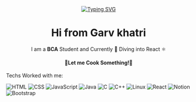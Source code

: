 

<!--
**garv5704/garv5704** is a ✨ _special_ ✨ repository because its `README.md` (this file) appears on your GitHub profile.

Here are some ideas to get you started:

- 🔭 I’m currently working on ...
- 🌱 I’m currently learning ...
- 👯 I’m looking to collaborate on ...
- 🤔 I’m looking for help with ...
- 💬 Ask me about ...
- 📫 How to reach me: ...
- 😄 Pronouns: ...
- ⚡ Fun fact: ...
-->

<div align="center">
  <a href="https://git.io/typing-svg"><img src="https://readme-typing-svg.demolab.com?font=Montserrat&weight=600&size=26&duration=3000&pause=1000&center=true&width=435&lines=Welcome+to+my+Profile!;Explore+Recent+Repositories" alt="Typing SVG" /></a>
  <h1>Hi from Garv khatri</h1>
  I am a <b>BCA</b> Student and Currently 🚀 Diving into React ⚛️
<h4>🥗Let me Cook Something!🥗</h4>
</div>

Techs Worked with me:

<div>
<p>
  <!-- HTML -->
  <img src="https://skillicons.dev/icons?i=html" alt="HTML" />
  
  <!-- CSS -->
  <img src="https://skillicons.dev/icons?i=css" alt="CSS" />
  
  <!-- JavaScript -->
  <img src="https://skillicons.dev/icons?i=javascript" alt="JavaScript" />
  
  <!-- Java -->
  <img src="https://skillicons.dev/icons?i=java" alt="Java" />
  
  <!-- C -->
  <img src="https://skillicons.dev/icons?i=c" alt="C" />
  
  <!-- C++ -->
  <img src="https://skillicons.dev/icons?i=cpp" alt="C++" />
  
  <!-- Linux -->
  <img src="https://skillicons.dev/icons?i=linux" alt="Linux" />
  
  <!-- React -->
  <img src="https://skillicons.dev/icons?i=react" alt="React" />
  
  <!-- Notion -->
  <img src="https://skillicons.dev/icons?i=notion" alt="Notion" />
  
  <!-- Bootstrap -->
  <img src="https://skillicons.dev/icons?i=bootstrap" alt="Bootstrap" />
</p>
</div>
